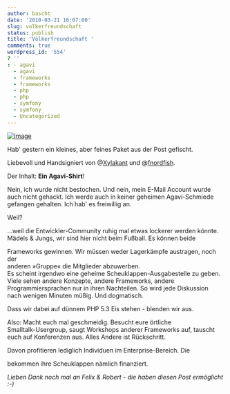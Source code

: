 ```yaml
---
author: bascht
date: '2010-03-21 16:07:00'
slug: volkerfreundschaft
status: publish
title: 'Völkerfreundschaft '
comments: true
wordpress_id: '554'
? ''
: - agavi
  - agavi
  - frameworks
  - frameworks
  - php
  - php
  - symfony
  - symfony
  - Uncategorized
---
```


[![image](http://bascht.files.wordpress.com/2010/03/bascht.jpg?w=300)](http://bascht.files.wordpress.com/2010/03/bascht.jpg)

Hab' gestern ein kleines, aber feines Paket aus der Post gefischt.
  
Liebevoll und Handsigniert von
@[Xylakant](http://twitter.com/Xylakant) und
@[fnordfish](http://twitter.com/fnordfish).

Der Inhalt: **Ein Agavi-Shirt**!

Nein, ich wurde nicht bestochen. Und nein, mein E-Mail Account
wurde   
auch nicht gehackt. Ich werde auch in keiner geheimen
Agavi-Schmiede   
gefangen gehalten. Ich hab' es freiwillig an.

Weil?

…weil die Entwickler-Community ruhig mal etwas lockerer werden
könnte.   
Mädels & Jungs, wir sind hier nicht beim Fußball. Es können beide
  
Frameworks gewinnen. Wir müssen weder Lagerkämpfe austragen, noch
der   
anderen »Gruppe« die Mitglieder abzuwerben.   
Es scheint irgendwo eine geheime Scheuklappen-Ausgabestelle zu
geben.   
Viele sehen andere Konzepte, andere Frameworks, andere   
Programmiersprachen nur in ihren Nachteilen. So wird jede
Diskussion   
nach wenigen Minuten müßig. Und dogmatisch.

Dass wir dabei auf dünnem PHP 5.3 Eis stehen - blenden wir aus.

Also: Macht euch mal geschmeidig. Besucht eure örtliche   
Smalltalk-Usergroup, saugt Workshops anderer Frameworks auf,
tauscht   
euch auf Konferenzen aus. Alles Andere ist Rückschritt.

Davon profitieren lediglich Individuen im Enterprise-Bereich. Die
  
bekommen ihre Scheuklappen nämlich finanziert.

*Lieben Dank noch mal an Felix & Robert - die haben diesen Post ermöglicht :-)*



